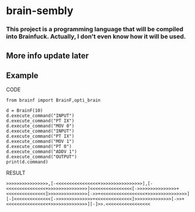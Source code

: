 # brain-sembly

### This project is a programming language that will be compiled into Brainfuck. Actually, I don't even know how it will be used.

## More info update later

## Example

CODE
```
from brainf import BrainF,opti_brain

d = BrainF(10)
d.execute_command("INPUT")
d.execute_command("PT IX")
d.execute_command("MOV 0")
d.execute_command("INPUT")
d.execute_command("PT IX")
d.execute_command("MOV 1")
d.execute_command("PT 0")
d.execute_command("ADDV 1")
d.execute_command("OUTPUT")
print(d.command)
```

RESULT
```
>>>>>>>>>>>>>>>>,[-<<<<<<<<<<<<<<<<+>>>>>>>>>>>>>>>>],[-<<<<<<<<<<<<<<<+>>>>>>>>>>>>>>>]<<<<<<<<<<<<<<<<[->>>>>>>>>>>>>>>+<<<<<<<<<<<<<<<]>>>>>>>>>>>>>>>[->>+<<<<<<<<<<<<<<<<<+>>>>>>>>>>>>>>>][-]<<<<<<<<<<<<<<[->>>>>>>>>>>>>>+<<<<<<<<<<<<<<]>>>>>>>>>>>>>>[->>+<<<<<<<<<<<<<<<<+>>>>>>>>>>>>>>][-]>>.<<<<<<<<<<<<<<<<<
```

